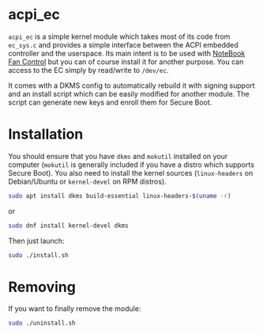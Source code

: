 # acpi_ec

`acpi_ec` is a simple kernel module which takes most of its code from `ec_sys.c` and provides a simple interface between the ACPI embedded controller and the userspace. Its main intent is to be used with [NoteBook Fan Control](https://github.com/hirschmann/nbfc) but you can of course install it for another purpose. You can access to the EC simply by read/write to `/dev/ec`.

It comes with a DKMS config to automatically rebuild it with signing support and an install script which can be easily modified for another module. The script can generate new keys and enroll them for Secure Boot.

# Installation
You should ensure that you have `dkms` and `mokutil` installed on your computer (`mokutil` is generally included if you have a distro which supports Secure Boot). You also need to install the kernel sources (`linux-headers` on Debian/Ubuntu or `kernel-devel` on RPM distros). 

```sh
sudo apt install dkms build-essential linux-headers-$(uname -r)
```
or
```sh
sudo dnf install kernel-devel dkms
```

Then just launch: 
```sh
sudo ./install.sh
```

# Removing
If you want to finally remove the module:
```sh
sudo ./uninstall.sh
```